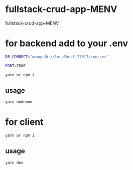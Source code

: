 # fullstack-crud-app-MENV
fullstack-crud-app-MENV


# for backend add to your .env
```sh
DB_CONNECT="mongodb://localhost:27017/courses"
```
```sh
PORT=7000
```
```sh
yarn or npm i
```
## usage
```sh
yarn nodemon
```




# for client 
```sh
yarn or npm i
```
## usage
```sh
yarn dev
```
